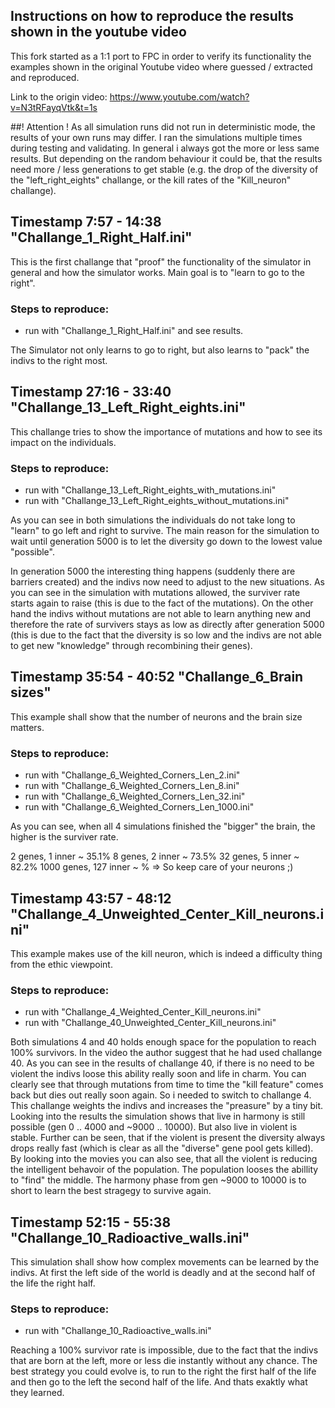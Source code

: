 ## Instructions on how to reproduce the results shown in the youtube video
This fork started as a 1:1 port to FPC in order to verify its functionality
the examples shown in the original Youtube video where guessed / extracted and reproduced.

Link to the origin video: https://www.youtube.com/watch?v=N3tRFayqVtk&t=1s

##! Attention !
As all simulation runs did not run in deterministic mode, the results of your own runs may differ. I ran the simulations multiple times during testing and validating. In general i always got the more or less same results. But depending on the random behaviour it could be, that the results need more / less generations to get stable (e.g. the drop of the diversity of the "left_right_eights" challange, or the kill rates of the "Kill_neuron" challange).

## Timestamp 7:57 - 14:38 "Challange_1_Right_Half.ini"
This is the first challange that "proof" the functionality of the simulator in general and how the simulator works. Main goal is to "learn to go to the right".

### Steps to reproduce:
* run with "Challange_1_Right_Half.ini" and see results.

The Simulator not only learns to go to right, but also learns to "pack" the indivs to the right most.

## Timestamp 27:16 - 33:40 "Challange_13_Left_Right_eights.ini"
This challange tries to show the importance of mutations and how to see its impact on the individuals.

### Steps to reproduce:
* run with "Challange_13_Left_Right_eights_with_mutations.ini"
* run with "Challange_13_Left_Right_eights_without_mutations.ini"

As you can see in both simulations the individuals do not take long to "learn" to go left and right to survive. The main reason for the simulation to wait until generation 5000 is to let the diversity go down to the lowest value "possible".

In generation 5000 the interesting thing happens (suddenly there are barriers created) and the indivs now need to adjust to the new situations. As you can see in the simulation with mutations allowed, the surviver rate starts again to raise (this is due to the fact of the mutations). On the other hand the indivs without mutations are not able to learn anything new and therefore the rate of survivers stays as low as directly after generation 5000 (this is due to the fact that the diversity is so low and the indivs are not able to get new "knowledge" through recombining their genes).

## Timestamp 35:54 - 40:52 "Challange_6_Brain sizes"
This example shall show that the number of neurons and the brain size matters.

### Steps to reproduce:
* run with "Challange_6_Weighted_Corners_Len_2.ini"
* run with "Challange_6_Weighted_Corners_Len_8.ini"
* run with "Challange_6_Weighted_Corners_Len_32.ini"
* run with "Challange_6_Weighted_Corners_Len_1000.ini"

As you can see, when all 4 simulations finished the "bigger" the brain, the higher is the surviver rate.

2 genes, 1 inner ~ 35.1%
8 genes, 2 inner ~ 73.5%
32 genes, 5 inner ~ 82.2%
1000 genes, 127 inner ~ %
=> So keep care of your neurons ;)


## Timestamp 43:57 - 48:12 "Challange_4_Unweighted_Center_Kill_neurons.ini"
This example makes use of the kill neuron, which is indeed a difficulty thing from the ethic viewpoint.

### Steps to reproduce:
* run with "Challange_4_Weighted_Center_Kill_neurons.ini"
* run with "Challange_40_Unweighted_Center_Kill_neurons.ini"

Both simulations 4 and 40 holds enough space for the population to reach 100% survivors. In the video the author suggest that he had used challange 40. As you can see in the results of challange 40, if there is no need to be violent the indivs loose this ability really soon and life in charm. You can clearly see that through mutations from time to time the "kill feature" comes back but dies out really soon again.
So i needed to switch to challange 4. This challange weights the indivs and increases the "preasure" by a tiny bit. Looking into the results the simulation shows that live in harmony is still possible (gen 0 .. 4000 and ~9000 .. 10000). But also live in violent is stable. Further can be seen, that if the violent is present the diversity always drops really fast (which is clear as all the "diverse" gene pool gets killed). By looking into the movies you can also see, that all the violent is reducing the intelligent behavoir of the population. The population looses the abillity to "find" the middle. The harmony phase from gen ~9000 to 10000 is to short to learn the best stragegy to survive again.

## Timestamp 52:15 - 55:38 "Challange_10_Radioactive_walls.ini"
This simulation shall show how complex movements can be learned by the indivs. At first the left side of the world is deadly and at the second half of the life the right half.

### Steps to reproduce:
* run with "Challange_10_Radioactive_walls.ini"

Reaching a 100% survivor rate is impossible, due to the fact that the indivs that are born at the left, more or less die instantly without any chance.
The best strategy you could evolve is, to run to the right the first half of the life and then go to the left the second half of the life. And thats exaktly what they learned.

